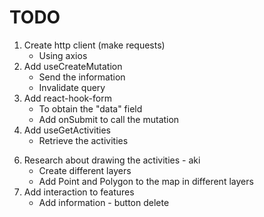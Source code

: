 # TODO

1. Create http client (make requests)
    - Using axios
2. Add useCreateMutation
    - Send the information
    - Invalidate query
3. Add react-hook-form
    - To obtain the "data" field
    - Add onSubmit to call the mutation
4. Add useGetActivities
    - Retrieve the activities
<!-- 5. Add the context to the app
    - Use useGetActivities
    - Provide the activities to the app -->
6. Research about drawing the activities - aki
    - Create different layers
    - Add Point and Polygon to the map in different layers
7. Add interaction to features
    - Add information - button delete
    